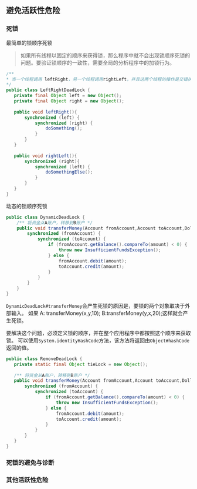 ## 避免活跃性危险
 ### 死锁
 最简单的锁顺序死锁
 > 如果所有线程以固定的顺序来获得锁，那么程序中就不会出现锁顺序死锁的问题。要验证锁顺序的一致性，需要全局的分析程序中的加锁行为。
 ```java
 /**
 * 当一个线程调用 leftRight，另一个线程调用rightLeft，并且这两个线程的操作是交错执行，就可能会发生死锁
*/
public class LeftRightDeadLock {
    private final Object left = new Object();
    private final Object right = new Object();
    
    public void leftRight(){
        synchronized (left) {
            synchronized (right) {
                doSomething();
            }
        }
    }
    
    public void rightLeft(){
        synchronized (right){
            synchronized (left) {
                doSomethingElse();
            }
        }
    }
}
```
动态的锁顺序死锁
```java
public class DynamicDeadLock {
    /** 将资金从A账户，转移到B账户 */
    public void transferMoney(Account fromAccount,Account toAccount,DollarAoumt amount) {
        synchronized (fromAccount) {
            synchronized (toAccount) {
                if (fromAccount.getBalance().compareTo(amount) < 0) {
                    throw new InsufficientFundsException();
                } else {
                    fromAccount.debit(amount);
                    toAccount.credit(amount);
                }
            }
        }
    }
}
```
 `DynamicDeadLock#transferMoney`会产生死锁的原因是，要锁的两个对象取决于外部输入。
 如果 A: transferMoney(x,y,10);
 B:transferMoney(y,x,20);这样就会产生死锁。
 
 要解决这个问题，必须定义锁的顺序，并在整个应用程序中都按照这个顺序来获取锁。 可以使用`System.identityHashCode`方法，该方法将返回由`Object#hashCode`返回的值。
 ```java
public class RemoveDeadLock {
    private static final Object tieLock = new Object();
    
    /** 将资金从A账户，转移到B账户 */
    public void transferMoney(Account fromAccount,Account toAccount,DollarAoumt amount) {
        synchronized (fromAccount) {
            synchronized (toAccount) {
                if (fromAccount.getBalance().compareTo(amount) < 0) {
                    throw new InsufficientFundsException();
                } else {
                    fromAccount.debit(amount);
                    toAccount.credit(amount);
                }
            }
        }
    }
}
```
 ### 死锁的避免与诊断
 
 ### 其他活跃性危险









